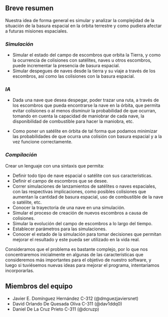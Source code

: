 ## Breve resumen

Nuestra idea de forma general es simular y analizar la complejidad de la situación de la basura espacial en la órbita terrestre
y como pudiera afectar a futuras misiones espaciales.

### *Simulación*

- Simular el estado del campo de escombros que orbita la Tierra, y como la ocurrencia de colisiones con satélites, naves u otros escombros, puede incrementar la presencia de basura espacial.
- Simular despegues de naves desde la tierra y su viaje a través de los escombros, así como las colisiones con la basura espacial.

### *IA*

- Dada una nave que desea despegar, poder trazar una ruta, a través de los escombros que pueda encontrarse la nave en la órbita, que permita evitar colisiones o al menos disminuir la probabilidad de que ocurran, tomando en cuenta la capacidad de maniobrar de cada nave, la disponibilidad de combustible para hacer la maniobra, etc.

- Como poner un satélite en órbita de tal forma que podamos minimizar las probabilidades de que ocurra una colisión con basura espacial y a la vez funcione correctamente.

### *Compilación*

Crear un lenguaje con una sintaxis que permita:

- Definir todo tipo de nave espacial o satélite con sus características.
- Definir el campo de escombros que se desee.
- Correr simulaciones de lanzamientos de satélites o naves espaciales, con las respectivas implicaciones, como posibles colisiones que aumentan la cantidad de basura espacial, uso de combustible de la nave o satélite, etc.
- Conocer la trayectoria de una nave en una simulación.
- Simular el proceso de creación de nuevos escombros a causa de colisiones.
- Simular la evolución del campo de escombros a lo largo del tiempo.
- Establecer parámetros para las simulaciones.
- Conocer el estado de la simulación para tomar decisiones que permitan mejorar el resultado y este pueda ser utilizado en la vida real.

Consideramos que el problema es bastante complejo, por lo que nos concentraremos inicialmente en algunas de las características que consideremos más importantes para el objetivo de nuestro software, y luego si tuviésemos nuevas ideas para mejorar el programa, intentaríamos incorporarlas.

## Miembros del equipo

- Javier E. Domínguez Hernández C-312 (@dmguezjaviersnet)
- David Orlando De Quesada Oliva C-311 (@dav1ddq0)
- Daniel De La Cruz Prieto C-311 (@dcruzp)
